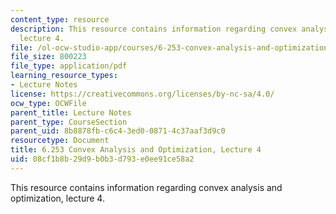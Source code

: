 ```yaml
---
content_type: resource
description: This resource contains information regarding convex analysis and optimization,
  lecture 4.
file: /ol-ocw-studio-app/courses/6-253-convex-analysis-and-optimization-spring-2012/08cf1b8b29d9b0b3d793e0ee91ce58a2_MIT6_253S12_lec04.pdf
file_size: 800223
file_type: application/pdf
learning_resource_types:
- Lecture Notes
license: https://creativecommons.org/licenses/by-nc-sa/4.0/
ocw_type: OCWFile
parent_title: Lecture Notes
parent_type: CourseSection
parent_uid: 8b8878fb-c6c4-3ed0-0871-4c37aaf3d9c0
resourcetype: Document
title: 6.253 Convex Analysis and Optimization, Lecture 4
uid: 08cf1b8b-29d9-b0b3-d793-e0ee91ce58a2
---
```

This resource contains information regarding convex analysis and optimization, lecture 4.
